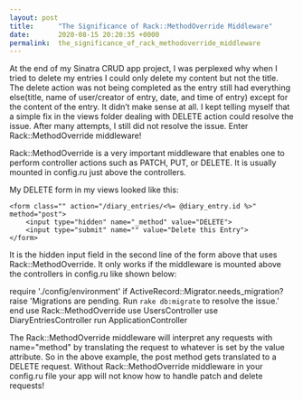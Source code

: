 ```yaml
---
layout: post
title:      "The Significance of Rack::MethodOverride Middleware"
date:       2020-08-15 20:20:35 +0000
permalink:  the_significance_of_rack_methodoverride_middleware
---
```



At the end of my Sinatra CRUD app project, I was perplexed why when I tried to delete my entries I could only delete my content but not the title. The delete action was not being completed as the entry still had everything else(title, name of user/creator of entry, date, and time of entry) except for the content of the entry. It didn’t make sense at all. I kept telling myself that a simple fix in the views folder dealing with DELETE action could resolve the issue. After many attempts, I still did not resolve the issue.  Enter Rack::MethodOverride middleware!

Rack::MethodOverride is a very important middleware that enables one to perform controller actions such as PATCH, PUT, or DELETE. It is usually mounted in config.ru just above the controllers. 

My DELETE form in my views looked like this:
```
<form class="" action="/diary_entries/<%= @diary_entry.id %>" method="post">
    <input type="hidden" name="_method" value="DELETE">
    <input type="submit" name="" value="Delete this Entry"> 
</form>
```
It is the hidden input field in the second line of the form above that uses Rack::MethodOverride. It only works if the middleware is mounted above the controllers in config.ru like shown below:

require './config/environment'
if ActiveRecord::Migrator.needs_migration?
  raise 'Migrations are pending. Run `rake db:migrate` to resolve the issue.'
end
use Rack::MethodOverride
use UsersController
use DiaryEntriesController
run ApplicationController

The Rack::MethodOverride middleware will interpret any requests with name="method" by translating the request to whatever is set by the value attribute. So in the above example, the post method gets translated to a DELETE request. Without Rack::MethodOverride middleware in your config.ru file your app will not know how to handle patch and delete requests!

